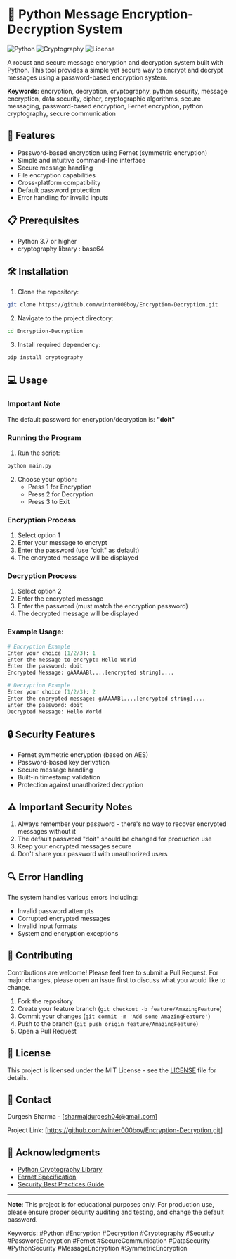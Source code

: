 # 🔐 Python Message Encryption-Decryption System

![Python](https://img.shields.io/badge/Python-3.7%2B-blue)
![Cryptography](https://img.shields.io/badge/Cryptography-Security-red)
![License](https://img.shields.io/badge/License-MIT-green)

A robust and secure message encryption and decryption system built with Python. This tool provides a simple yet secure way to encrypt and decrypt messages using a password-based encryption system.

**Keywords**: encryption, decryption, cryptography, python security, message encryption, data security, cipher, cryptographic algorithms, secure messaging, password-based encryption, Fernet encryption, python cryptography, secure communication

## 🚀 Features

- Password-based encryption using Fernet (symmetric encryption)
- Simple and intuitive command-line interface
- Secure message handling
- File encryption capabilities
- Cross-platform compatibility
- Default password protection
- Error handling for invalid inputs

## 📋 Prerequisites

- Python 3.7 or higher
- cryptography library : base64

## 🛠️ Installation

1. Clone the repository:
```bash
git clone https://github.com/winter000boy/Encryption-Decryption.git
```

2. Navigate to the project directory:
```bash
cd Encryption-Decryption
```

3. Install required dependency:
```bash
pip install cryptography
```

## 💻 Usage

### Important Note
The default password for encryption/decryption is: **"doit"**

### Running the Program

1. Run the script:
```bash
python main.py
```

2. Choose your option:
   - Press 1 for Encryption
   - Press 2 for Decryption
   - Press 3 to Exit

### Encryption Process
1. Select option 1
2. Enter your message to encrypt
3. Enter the password (use "doit" as default)
4. The encrypted message will be displayed

### Decryption Process
1. Select option 2
2. Enter the encrypted message
3. Enter the password (must match the encryption password)
4. The decrypted message will be displayed

### Example Usage:

```python
# Encryption Example
Enter your choice (1/2/3): 1
Enter the message to encrypt: Hello World
Enter the password: doit
Encrypted Message: gAAAAABl....[encrypted string]....

# Decryption Example
Enter your choice (1/2/3): 2
Enter the encrypted message: gAAAAABl....[encrypted string]....
Enter the password: doit
Decrypted Message: Hello World
```

## 🔒 Security Features

- Fernet symmetric encryption (based on AES)
- Password-based key derivation
- Secure message handling
- Built-in timestamp validation
- Protection against unauthorized decryption

## ⚠️ Important Security Notes

1. Always remember your password - there's no way to recover encrypted messages without it
2. The default password "doit" should be changed for production use
3. Keep your encrypted messages secure
4. Don't share your password with unauthorized users

## 🔍 Error Handling

The system handles various errors including:
- Invalid password attempts
- Corrupted encrypted messages
- Invalid input formats
- System and encryption exceptions

## 🤝 Contributing

Contributions are welcome! Please feel free to submit a Pull Request. For major changes, please open an issue first to discuss what you would like to change.

1. Fork the repository
2. Create your feature branch (`git checkout -b feature/AmazingFeature`)
3. Commit your changes (`git commit -m 'Add some AmazingFeature'`)
4. Push to the branch (`git push origin feature/AmazingFeature`)
5. Open a Pull Request

## 📝 License

This project is licensed under the MIT License - see the [LICENSE](LICENSE) file for details.

## 📧 Contact

Durgesh Sharma - [sharmajdurgesh04@gmail.com]

Project Link: [https://github.com/winter000boy/Encryption-Decryption.git]

## 🌟 Acknowledgments

- [Python Cryptography Library](https://cryptography.io/)
- [Fernet Specification](https://github.com/fernet/spec/)
- [Security Best Practices Guide](https://www.owasp.org/)

---
**Note**: This project is for educational purposes only. For production use, please ensure proper security auditing and testing, and change the default password.

Keywords: #Python #Encryption #Decryption #Cryptography #Security #PasswordEncryption #Fernet #SecureCommunication #DataSecurity #PythonSecurity #MessageEncryption #SymmetricEncryption 
